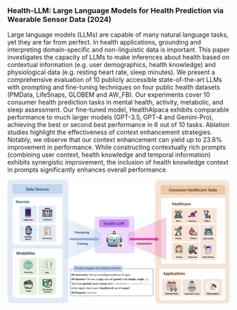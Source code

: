 
### Health-LLM: Large Language Models for Health Prediction via Wearable Sensor Data (2024)

Large language models (LLMs) are capable of many natural language tasks, yet they are far from perfect. In health applications, grounding and interpreting domain-specific and non-linguistic data is important. This paper investigates the capacity of LLMs to make inferences about health based on contextual information (e.g. user demographics, health knowledge) and physiological data (e.g. resting heart rate, sleep minutes). We present a comprehensive evaluation of 10 publicly accessible state-of-the-art LLMs with prompting and fine-tuning techniques on four public health datasets (PMData, LifeSnaps, GLOBEM and AW\_FB). Our experiments cover 10 consumer health prediction tasks in mental health, activity, metabolic, and sleep assessment. Our fine-tuned model, HealthAlpaca exhibits comparable performance to much larger models (GPT-3.5, GPT-4 and Gemini-Pro), achieving the best or second best performance in 6 out of 10 tasks. Ablation studies highlight the effectiveness of context enhancement strategies. Notably, we observe that our context enhancement can yield up to 23.8\% improvement in performance. While constructing contextually rich prompts (combining user context, health knowledge and temporal information) exhibits synergistic improvement, the inclusion of health knowledge context in prompts significantly enhances overall performance.

<img width="1341" alt="Health-LLM" src="framework.png">
